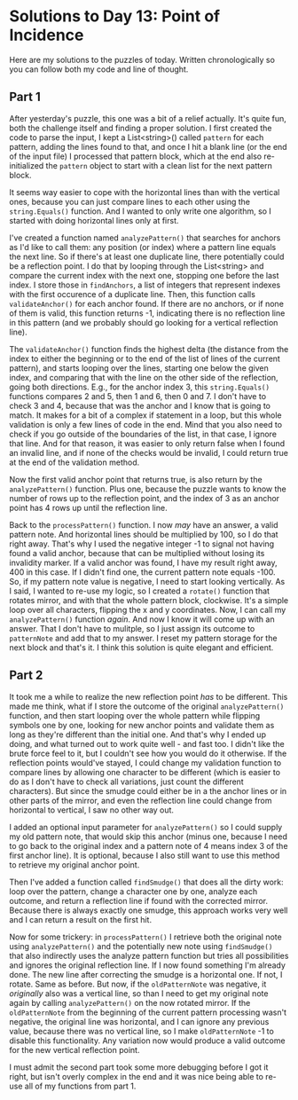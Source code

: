 # Solutions to Day 13: Point of Incidence

Here are my solutions to the puzzles of today. Written chronologically so you can follow both my code and line of thought.

## Part 1

After yesterday's puzzle, this one was a bit of a relief actually. It's quite fun, both the challenge itself and finding a proper solution. I first created the code to parse the input, I kept a List\<string>() called `pattern` for each pattern, adding the lines found to that, and once I hit a blank line (or the end of the input file) I processed that pattern block, which at the end also re-initialized the `pattern` object to start with a clean list for the next pattern block.

It seems way easier to cope with the horizontal lines than with the vertical ones, because you can just compare lines to each other using the `string.Equals()` function. And I wanted to only write one algorithm, so I started with doing horizontal lines only at first.

I've created a function named `analyzePattern()` that searches for anchors as I'd like to call them: any position (or index) where a pattern line equals the next line. So if there's at least one duplicate line, there potentially could be a reflection point. I do that by looping through the List\<string> and compare the current index with the next one, stopping one before the last index. I store those in `findAnchors`, a list of integers that represent indexes with the first occurence of a duplicate line. Then, this function calls `validateAnchor()` for each anchor found. If there are no anchors, or if none of them is valid, this function returns -1, indicating there is no reflection line in this pattern (and we probably should go looking for a vertical reflection line).

The `validateAnchor()` function finds the highest delta (the distance from the index to either the beginning or to the end of the list of lines of the current pattern), and starts looping over the lines, starting one below the given index, and comparing that with the line on the other side of the reflection, going both directions. E.g., for the anchor index 3, this `string.Equals()` functions compares 2 and 5, then 1 and 6, then 0 and 7. I don't have to check 3 and 4, because that was the anchor and I know that is going to match. It makes for a bit of a complex if statement in a loop, but this whole validation is only a few lines of code in the end. Mind that you also need to check if you go outside of the boundaries of the list, in that case, I ignore that line. And for that reason, it was easier to only return false when I found an invalid line, and if none of the checks would be invalid, I could return true at the end of the validation method.

Now the first valid anchor point that returns true, is also return by the `analyzePattern()` function. Plus one, because the puzzle wants to know the number of rows up to the reflection point, and the index of 3 as an anchor point has 4 rows up until the reflection line.

Back to the `processPattern()` function. I now _may_ have an answer, a valid pattern note. And horizontal lines should be multiplied by 100, so I do that right away. That's why I used the negative integer -1 to signal not having found a valid anchor, because that can be multiplied without losing its invalidity marker. If a valid anchor was found, I have my result right away, 400 in this case. If I didn't find one, the current pattern note equals -100. So, if my pattern note value is negative, I need to start looking vertically. As I said, I wanted to re-use my logic, so I created a `rotate()` function that rotates mirror, and with that the whole pattern block, clockwise. It's a simple loop over all characters, flipping the x and y coordinates. Now, I can call my `analyzePattern()` function _again_. And now I know it will come up with an answer. That I don't have to mulitple, so I just assign its outcome to `patternNote` and add that to my answer. I reset my pattern storage for the next block and that's it. I think this solution is quite elegant and efficient.

## Part 2

It took me a while to realize the new reflection point _has_ to be different. This made me think, what if I store the outcome of the original `analyzePattern()` function, and then start looping over the whole pattern while flipping symbols one by one, looking for new anchor points and validate them as long as they're different than the initial one. And that's why I ended up doing, and what turned out to work quite well - and fast too. I didn't like the brute force feel to it, but I couldn't see how you would do it otherwise. If the reflection points would've stayed, I could change my validation function to compare lines by allowing one character to be different (which is easier to do as I don't have to check all variations, just count the different characters). But since the smudge could either be in a the anchor lines or in other parts of the mirror, and even the reflection line could change from horizontal to vertical, I saw no other way out.

I added an optional input parameter for `analyzePattern()` so I could supply my old pattern note, that would skip this anchor (minus one, because I need to go back to the original index and a pattern note of 4 means index 3 of the first anchor line). It is optional, because I also still want to use this method to retrieve my original anchor point.

Then I've added a function called `findSmudge()` that does all the dirty work: loop over the pattern, change a character one by one, analyze each outcome, and return a reflection line if found with the corrected mirror. Because there is always exactly one smudge, this approach works very well and I can return a result on the first hit.

Now for some trickery: in `processPattern()` I retrieve both the original note using `analyzePattern()` and the potentially new note using `findSmudge()` that also indirectly uses the analyze pattern function but tries all possibilities and ignores the original reflection line. If I now found something I'm already done. The new line after correcting the smudge is a horizontal one. If not, I rotate. Same as before. But now, if the `oldPatternNote` was negative, it _originally_ also was a vertical line, so than I need to get my original note again by calling `analyzePattern()` on the now rotated mirror. If the `oldPatternNote` from the beginning of the current pattern processing wasn't negative, the original line was horizontal, and I can ignore any previous value, because there was no vertical line, so I make `oldPatternNote` -1 to disable this functionality. Any variation now would produce a valid outcome for the new vertical reflection point.

I must admit the second part took some more debugging before I got it right, but isn't overly complex in the end and it was nice being able to re-use all of my functions from part 1.